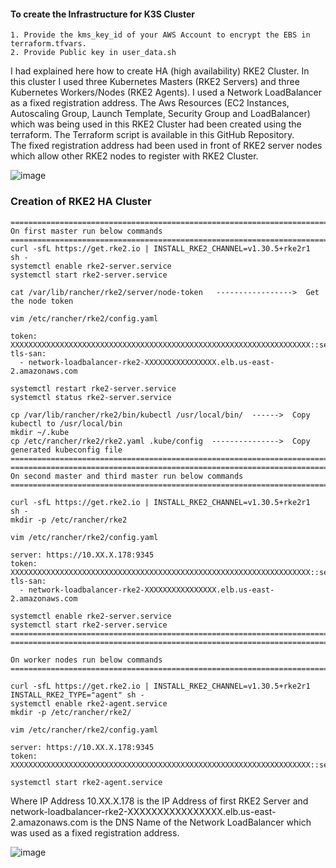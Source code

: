 #### To create the Infrastructure for K3S Cluster #########
```
1. Provide the kms_key_id of your AWS Account to encrypt the EBS in terraform.tfvars.
2. Provide Public key in user_data.sh
```
I had explained here how to create HA (high availability) RKE2 Cluster. In this cluster I used three Kubernetes Masters (RKE2 Servers) and three Kubernetes Workers/Nodes (RKE2 Agents). I used a Network LoadBalancer as a fixed registration address. The Aws Resources (EC2 Instances, Autoscaling Group, Launch Template, Security Group and LoadBalancer) which was being used in this RKE2 Cluster had been created using the terraform. The Terraform script is available in this GitHub Repository.    
The fixed registration address had been used in front of RKE2 server nodes which allow other RKE2 nodes to register with RKE2 Cluster.

![image](https://github.com/user-attachments/assets/fea63802-773f-4917-bf62-ebc9d99d4a67)

### Creation of RKE2 HA Cluster  
```
===================================================================================================================
On first master run below commands
===================================================================================================================
curl -sfL https://get.rke2.io | INSTALL_RKE2_CHANNEL=v1.30.5+rke2r1  sh -
systemctl enable rke2-server.service
systemctl start rke2-server.service

cat /var/lib/rancher/rke2/server/node-token   ----------------->  Get the node token 

vim /etc/rancher/rke2/config.yaml

token: XXXXXXXXXXXXXXXXXXXXXXXXXXXXXXXXXXXXXXXXXXXXXXXXXXXXXXXXXXXXXXXXXXX::server:XXXXXXXXXXXXXXXXXXXXXXXXXXXXXXXX
tls-san:
  - network-loadbalancer-rke2-XXXXXXXXXXXXXXXX.elb.us-east-2.amazonaws.com

systemctl restart rke2-server.service
systemctl status rke2-server.service

cp /var/lib/rancher/rke2/bin/kubectl /usr/local/bin/  ------>  Copy kubectl to /usr/local/bin 
mkdir ~/.kube
cp /etc/rancher/rke2/rke2.yaml .kube/config  --------------->  Copy generated kubeconfig file
===================================================================================================================
===================================================================================================================
On second master and third master run below commands
===================================================================================================================

curl -sfL https://get.rke2.io | INSTALL_RKE2_CHANNEL=v1.30.5+rke2r1  sh -
mkdir -p /etc/rancher/rke2

vim /etc/rancher/rke2/config.yaml

server: https://10.XX.X.178:9345
token: XXXXXXXXXXXXXXXXXXXXXXXXXXXXXXXXXXXXXXXXXXXXXXXXXXXXXXXXXXXXXXXXXXX::server:XXXXXXXXXXXXXXXXXXXXXXXXXXXXXXXX
tls-san:
  - network-loadbalancer-rke2-XXXXXXXXXXXXXXXX.elb.us-east-2.amazonaws.com

systemctl enable rke2-server.service
systemctl start rke2-server.service
====================================================================================================================
====================================================================================================================

On worker nodes run below commands
====================================================================================================================

curl -sfL https://get.rke2.io | INSTALL_RKE2_CHANNEL=v1.30.5+rke2r1 INSTALL_RKE2_TYPE="agent" sh -
systemctl enable rke2-agent.service
mkdir -p /etc/rancher/rke2/

vim /etc/rancher/rke2/config.yaml

server: https://10.XX.X.178:9345
token: XXXXXXXXXXXXXXXXXXXXXXXXXXXXXXXXXXXXXXXXXXXXXXXXXXXXXXXXXXXXXXXXXXX::server:XXXXXXXXXXXXXXXXXXXXXXXXXXXXXXXX

systemctl start rke2-agent.service
```

Where IP Address 10.XX.X.178 is the IP Address of first RKE2 Server and network-loadbalancer-rke2-XXXXXXXXXXXXXXXX.elb.us-east-2.amazonaws.com is the DNS Name of the Network LoadBalancer which was used as a fixed registration address.

![image](https://github.com/user-attachments/assets/94d24361-5631-4796-99c2-03d6af14d905)

